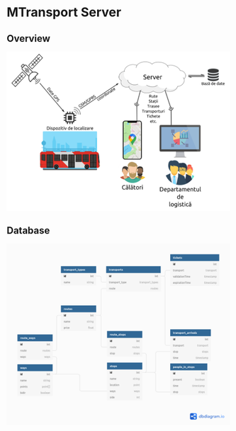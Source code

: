 # MTransport Server

## Overview
![overview](./img/overview.png)

## Database
![database](./img/db.png)
